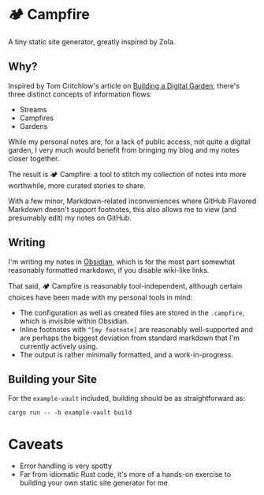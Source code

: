 # 🏕️ Campfire

A tiny static site generator, greatly inspired by Zola.

## Why?

Inspired by Tom Critchlow's article on [Building a Digital Garden](https://tomcritchlow.com/2019/02/17/building-digital-garden/), there's three distinct concepts of information flows:
- Streams
- Campfires
- Gardens

While my personal notes are, for a lack of public access, not quite a digital garden, I very much would benefit from bringing my blog and my notes closer together.

The result is 🏕 Campfire: a tool to stitch my collection of notes into more worthwhile, more curated stories to share.

With a few minor, Markdown-related inconveniences where GitHub Flavored Markdown doesn't support footnotes, this also allows me to view (and presumably edit) my notes on GitHub.

## Writing
I'm writing my notes in [Obsidian](https://obsidian.md/), which is for the most part somewhat reasonably formatted markdown, if you disable wiki-like links.

That said, 🏕 Campfire is reasonably tool-independent, although certain choices have been made with my personal tools in mind:

- The configuration as well as created files are stored in the `.campfire`, which is invisible within Obsidian.
- Inline footnotes with `^[my footnote]` are reasonably well-supported and are perhaps the biggest deviation from standard markdown that I'm currently actively using.
- The output is rather minimally formatted, and a work-in-progress.

## Building your Site
For the `example-vault` included, building should be as straightforward as:

```shell
cargo run -- -b example-vault build
```

# Caveats

- Error handling is very spotty
- Far from idiomatic Rust code, it's more of a hands-on exercise to building your own static site generator for me
